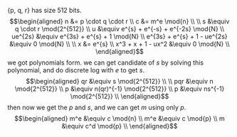 {p, q, r} has size 512 bits.
$$\begin{aligned}
    n &= p \cdot q \cdot r \\
    c &= m^e \mod{n} \\
    \\
    s &\equiv q \cdot r \mod{2^{512}} \\
    u &\equiv e^{s} + e^{-s} + e^{-2s} \mod{N} \\
    ue^{2s} &\equiv e^{3s} + e^{s} + 1 \mod{N} \\
    e^{3s} + e^{s} + 1 - ue^{2s} &\equiv 0 \mod{N} \\
    \\
    x &= e^{s} \\
    x^3 + x + 1 - ux^2 &\equiv 0 \mod{N} \\
\end{aligned}$$
we got polynomials form. we can get candidate of $s$ by solving this polynomial, and do discrete log with $e$ to get $s$.
$$\begin{aligned}
    qr &\equiv s \mod{2^{512}} \\
    \\
    pqr &\equiv n \mod{2^{512}} \\
    p &\equiv n(qr)^{-1} \mod{2^{512}} \\
    p &\equiv ns^{-1} \mod{2^{512}} \\
\end{aligned}$$
then now we get the $p$ and $s$, and we can get $m$ using only $p$.
$$\begin{aligned}
    m^e &\equiv c \mod{n} \\
    m^e &\equiv c \mod{p} \\
    m &\equiv c^d \mod{p} \\
\end{aligned}$$